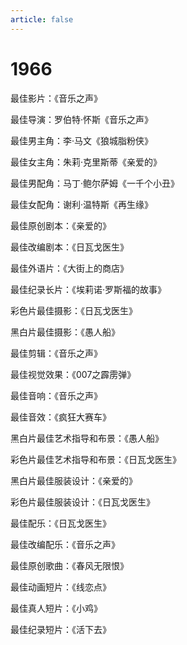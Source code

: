 ```yaml
---
article: false
---
```


# 1966

最佳影片：《音乐之声》

最佳导演：罗伯特·怀斯《音乐之声》

最佳男主角：李·马文《狼城脂粉侠》

最佳女主角：朱莉·克里斯蒂《亲爱的》

最佳男配角：马丁·鲍尔萨姆《一千个小丑》

最佳女配角：谢利·温特斯《再生缘》

最佳原创剧本：《亲爱的》

最佳改编剧本：《日瓦戈医生》

最佳外语片：《大街上的商店》

最佳纪录长片：《埃莉诺·罗斯福的故事》

彩色片最佳摄影：《日瓦戈医生》

黑白片最佳摄影：《愚人船》

最佳剪辑：《音乐之声》

最佳视觉效果：《007之霹雳弹》

最佳音响：《音乐之声》

最佳音效：《疯狂大赛车》

黑白片最佳艺术指导和布景：《愚人船》

彩色片最佳艺术指导和布景：《日瓦戈医生》

黑白片最佳服装设计：《亲爱的》

彩色片最佳服装设计：《日瓦戈医生》

最佳配乐：《日瓦戈医生》

最佳改编配乐：《音乐之声》

最佳原创歌曲：《春风无限恨》

最佳动画短片：《线恋点》

最佳真人短片：《小鸡》

最佳纪录短片：《活下去》